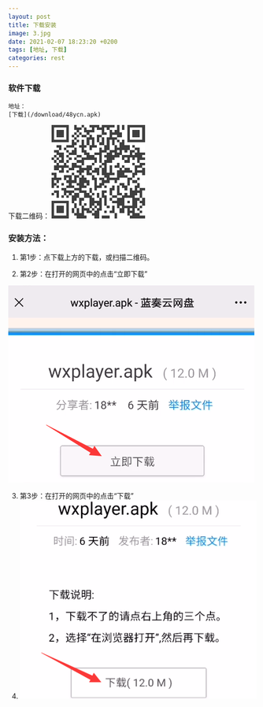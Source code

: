 ```yaml
---
layout: post
title: 下载安装
image: 3.jpg
date: 2021-02-07 18:23:20 +0200
tags: [地址, 下载]
categories: rest
---
```

### 软件下载
    地址：
    [下载](/download/48ycn.apk)

下载二维码：
    ![下载二维码：](/images/download%20.png "下载二维码")


### 安装方法：

1. 第1步：点下载上方的下载，或扫描二维码。

2. 第2步：在打开的网页中的点击“立即下载”

  ![](/images/now_down_1.png "下载")

3. 第3步：在打开的网页中的点击“下载”
4. 
   ![](/images/now_down_2.png "下载")
